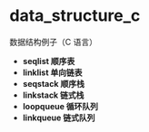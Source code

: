 # data_structure_c
数据结构例子（C 语言）

* **seqlist 顺序表**
* **linklist 单向链表**
* **seqstack 顺序栈**
* **linkstack 链式栈**
* **loopqueue 循环队列**
* **linkqueue 链式队列**